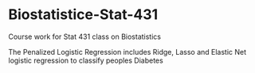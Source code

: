 # Biostatistice-Stat-431
Course work for Stat 431 class on Biostatistics

The Penalized Logistic Regression includes Ridge, Lasso and Elastic Net logistic regression to classify peoples Diabetes
